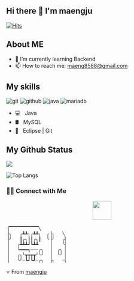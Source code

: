 <h2> Hi there 👋 I'm maengju </h2>

[![Hits](https://hits.seeyoufarm.com/api/count/incr/badge.svg?url=https%3A%2F%2Fgithub.com%2Fmaengju&count_bg=%2379C83D&title_bg=%23555555&icon=&icon_color=%23E7E7E7&title=hits&edge_flat=false)](https://hits.seeyoufarm.com)

## About ME

- 🌱 I’m currently learning Backend
- 📫 How to reach me: maeng8588@gmail.com

## My skills

![git](https://img.shields.io/badge/-git-grey?style=for-the-badge&logo=git&logoColor=white&labelColor=8E2DE2)
![github](https://img.shields.io/badge/-github-grey?style=for-the-badge&logo=github&logoColor=white&labelColor=8E2DE2)
![java](https://img.shields.io/badge/-java-grey?style=for-the-badge&logo=java&logoColor=white&labelColor=8E2DE2)
![mariadb](https://img.shields.io/badge/-mariadb-grey?style=for-the-badge&logo=mariadb&logoColor=white&labelColor=8E2DE2)

- 💻 &nbsp; Java 
- 🛢 &nbsp; MySQL 
- 🔧 &nbsp; Eclipse | Git


<!--
**maengju/maengju** is a ✨ _special_ ✨ repository because its `README.md` (this file) appears on your GitHub profile.

Here are some ideas to get you started:

- 🔭 I’m currently working on ...
- 🌱 I’m currently learning ...
- 👯 I’m looking to collaborate on ...
- 🤔 I’m looking for help with ...
- 💬 Ask me about ...
- 📫 How to reach me: ...
- 😄 Pronouns: ...
- ⚡ Fun fact: ...
-->

## My Github Status

<img src="https://github-readme-stats.vercel.app/api?username=maengju&show_icons=true&theme=radical&title_color=8E2DE2&text_color=fff&icon_color=8E2DE2">

![Top Langs](https://github-readme-stats.vercel.app/api/top-langs/?username=maengju&theme=radical&title_color=8E2DE2&text_color=fff)


<h3> 🤝🏻 Connect with Me </h3>

<p align="center">
&nbsp; <a href="mailto:maeng8588@gmail.com" target="_blank" rel="noopener noreferrer"><img src="https://img.icons8.com/plasticine/100/000000/gmail.png"  width="50" /></a>
</p>

```⠀⠀⠀⠀⠀⠀
▕▔▔▔▔▔▔▔▔▔▔▔╲       
▕╮   ╭┻┻╮╭┻┻╮  ╭▕╮   ╲      
▕╯   ┃╭╮┃┃╭╮┃  ╰▕╯   ╭▏    
▕   ╭┻┻┻┛┗┻┻    ▕    ╰▏
▕   ╰━━━┓┈┈┈╭╮  ▕  ╭╮ ▏
▕   ╭╮╰┳┳┳┳╯╰╯  ▕  ╰╯ ▏
▕   ╰╯┈┗┛┗┛┈╭╮  ▕╮   ┈▏
```

⭐️ From [maengju](https://github.com/maengju)


